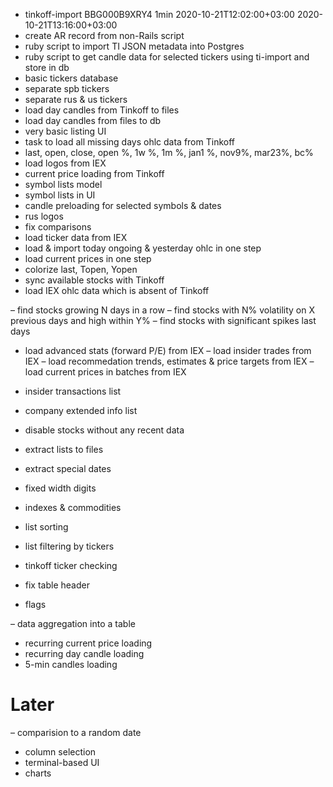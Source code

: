 + tinkoff-import BBG000B9XRY4 1min 2020-10-21T12:02:00+03:00 2020-10-21T13:16:00+03:00
+ create AR record from non-Rails script
+ ruby script to import TI JSON metadata into Postgres
+ ruby script to get candle data for selected tickers using ti-import and store in db
+ basic tickers database
+ separate spb tickers
+ separate rus & us tickers
+ load day candles from Tinkoff to files
+ load day candles from files to db
+ very basic listing UI
+ task to load all missing days ohlc data from Tinkoff
+ last, open, close, open %, 1w %, 1m %, jan1 %, nov9%, mar23%, bc%
+ load logos from IEX
+ current price loading from Tinkoff
+ symbol lists model
+ symbol lists in UI
+ candle preloading for selected symbols & dates
+ rus logos
+ fix comparisons
+ load ticker data from IEX
+ load & import today ongoing & yesterday ohlc in one step
+ load current prices in one step
+ colorize last, Topen, Yopen
+ sync available stocks with Tinkoff
+ load IEX ohlc data which is absent of Tinkoff

– find stocks growing N days in a row
– find stocks with N% volatility on X previous days and high within Y%
– find stocks with significant spikes last days

- load advanced stats (forward P/E) from IEX
– load insider trades from IEX
– load recommedation trends, estimates & price targets from IEX
– load current prices in batches from IEX

- insider transactions list
- company extended info list

- disable stocks without any recent data
- extract lists to files
- extract special dates
- fixed width digits
- indexes & commodities
- list sorting
- list filtering by tickers
- tinkoff ticker checking
- fix table header
- flags

– data aggregation into a table
- recurring current price loading
- recurring day candle loading
- 5-min candles loading

# Later
– comparision to a random date
- column selection
- terminal-based UI
- charts
